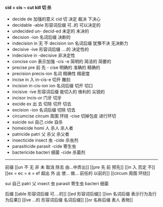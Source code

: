 #### cid = cis ~ cut kill 切 杀
- decide de 加强的意义 cid 切  决定 裁决 下决心
- decidable -able  形容词后缀 可..的  可以决定的
- undecided un- decid-ed 未定的 未决的
- decision -ion 名词后缀  决断的
- indecision in 无 不 decision  ion 名词后缀 犹豫不决 无决断力
- decisive -ive 形容词后缀 ....的  决定性的
- indecisive in -decisive 非决定性
- concise con 表示加强  -cis -e  简明的 简洁的 简要的
- precise pre 前 先 - cise 明确的 准确的 精确的
- precision precis-ion 名词  精确性 精密度
- incise in 入 in-cis-e 切开 雕刻
- incision in-cis-ion ion 名词后缀 切开 切口
- incisive -ive 形容词后缀 能切入的 锋利的 尖锐的
- incisor incis-or  门牙 切牙
- excide ex 出 去 切除 切开 切去
- excision -ion 名词后缀 切除 切去
- circumcise circum 周围  环绕 -cise 切掉包皮 进行环切
- suicide sui 自己 cide 自杀
- homeicide homi 人   杀人  杀人者
- patricide patri 父  杀父 杀父者 
- insecticide insect 虫  -cide 杀虫剂
- parasiticide parasit -cide 寄生虫
- bactericide bacteri 细菌 -cide 杀菌剂

---
前缀
[[un 不  无 非 未  取消 除去  由...中弄出]]
[[pre  先 前 预先]]
[[in 入  否定 不]]
[[ex  = ec = e = ef 超出 外 出 使... 做... 前任的 以前的]]
[[circum 周围  环绕]]

sui 自己
patri 父
insect 虫
parasit 寄生虫
bacteri 细菌



后缀
[[able  形容词后缀 可....的]]
[[ed 形容词后缀]]
[[ion  名词后缀 表示行为及行为后果]]
[[ive ...的 形容词后缀 名词后缀]]
[[or 名称后缀 表人 表物]]

